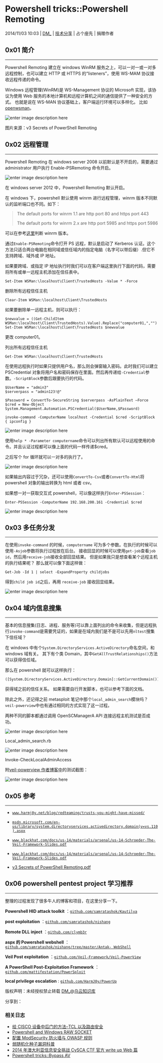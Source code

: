 # Powershell tricks::Powershell Remoting

2014/11/03 10:03 | [DM_](http://drops.wooyun.org/author/DM_ "由 DM_ 发布") | [技术分享](http://drops.wooyun.org/category/tips "查看 技术分享 中的全部文章") | 占个座先 | 捐赠作者

## 0x01 简介

* * *

Powershell Remoting 建立在 windows WinRM 服务之上，可以一对一或一对多远程控制，也可以建立 HTTP 或 HTTPS 的“listeners”，使用 WS-MAM 协议接收远程传递的命令。

Windows 远程管理(WinRM)是 WS-Management 协议的 Microsoft 实现，该协议为使用 Web 服务的本地计算机和远程计算机之间的通信提供了一种安全的方式。 也就是说在 WS-MAN 协议基础上，客户端运行环境可以多样化。 比如[openwsman](https://github.com/Openwsman/openwsman)。

![enter image description here](img/img1_u122_png.jpg)

图片来源：v3 Secrets of PowerShell Remoting

## 0x02 远程管理

* * *

Powershell Remoting 在 windows server 2008 以前默认是不开启的，需要通过 administrator 用户执行 Enable-PSRemoting 命令开启。

![enter image description here](img/img2_u155_png.jpg)

在 windows server 2012 中，Powershell Remoting 默认开启。

在 windows 下，powershell 默认使用 winrm 进行远程管理，winrm 版本不同默认的监听端口也不同。如下：

> The default ports for winrm 1.1 are http port 80 and https port 443
> 
> The default ports for winrm 2.x are http port 5985 and https port 5986

可以在参考[这里](http://technet.microsoft.com/en-us/library/ff520073(WS.10).aspx)判断 winrm 版本。

通过`Enable-PSRemoting`命令打开 PS 远程，默认是启动了 Kerberos 认证。这个方法只适合两台电脑在相同域或信任域内的指定电脑（名字可以带后缀）.但它不支持跨域、域外或 IP 地址。

如果要跨域、或指定 IP 地址执行时我们可以在客户端这里执行下面的代码，需要将所有或单一远程主机添加在信任表中。

```
Set-Item WSMan:\localhost\Client\TrustedHosts -Value * -Force 
```

删除所有远程信任主机

```
Clear-Item WSMan:\localhost\Client\TrustedHosts 
```

如果要删除单一远程主机，则可以执行：

```
$newvalue = ((Get-ChildItem WSMan:\localhost\Client\TrustedHosts).Value).Replace("computer01,","")
Set-Item WSMan:\localhost\Client\TrustedHosts $newvalue 
```

更改 computer01。

列出所有远程信任主机

```
Get-Item WSMan:\localhost\Client\TrustedHosts 
```

在使用远程执行时如果只提供用户名，那么则会弹窗输入密码。此时我们可以建立 PSCredential 对象将用户名和密码保存在里面。然后再传递给`-Credential`参数。`-ScriptBlock`参数后跟要执行的代码。

```
$UserName = "admin3"
$serverpass = "admin123!@"

$Password = ConvertTo-SecureString $serverpass -AsPlainText –Force
$cred = New-Object System.Management.Automation.PSCredential($UserName,$Password)

invoke-command -ComputerName localhost -Credential $cred -ScriptBlock { ipconfig } 
```

![enter image description here](img/img3_u142_png.jpg)

使用`help * -Parameter computername`命令可以列出所有默认可以远程使用的命令。并且认证过程都可以像上面的代码一样传递$cred。

之后写个 for 循环就可以一对多的执行了。

![enter image description here](img/img4_u132_png.jpg)

如果输出内容过于冗杂，还可以使用`ConvertTo-Csv`或者`ConvertTo-Html`将 powershell 对象的输出转换为 html 或者 csv。

如果想一对一获取交互式 powershell，可以像这样执行`Enter-PSSession`：

```
Enter-PSSession -ComputerName 192.168.200.161 -Credential $cred 
```

![enter image description here](img/img5_u30_png.jpg)

## 0x03 多任务分发

* * *

在使用`invoke-command` 的时候，`computername` 可为多个参数。在执行的时候可以使用`-Asjob`参数将执行过程放在后台。 接收回显的时候可以使用`get-job`查看`job id`，然后用`receive-job`接收全部回显结果。 但是如果我只是想查看某个远程主机的执行结果呢？ 那么就可以像下面这样做：

```
Get-Job -Id 1 | select -ExpandProperty childjobs 
```

得到`child job id`之后，再用 `receive-job` 接收回显结果。

![enter image description here](img/img6_u44_png.jpg)

## 0x04 域内信息搜集

* * *

基本的信息搜集(日志、进程、服务等)可以靠上面列出的命令来收集，但是远程执行`invoke-command`是需要凭证的，如果是在域内我们是不是可以先用`nltest`搜集下信任域？

在 windows 中有个`System.DirectoryServices.ActiveDirectory`命名空间，和 windows 域有关。 其下有个类 Domain，其中`GetAllTrustRelationships()`方法可以获得信任域。

那么在 powershell 就可以这样执行：

```
([System.DirectoryServices.ActiveDirectory.Domain]::GetCurrentDomain()).GetAllTrustRelationships() 
```

获得域之前的信任关系。 如果需要自行开发脚本，也可以参考下面的文档。

除此之外，还记得之前 metasploit 笔记中那个`local_admin_search`模块吗？`veil-powerview`中也有通过相同的方式实现了这一过程。

两种不同的脚本都通过调用 OpenSCManagerA API 连接远程主机测试是否成功。

![enter image description here](img/img7_u39_png.jpg)

Local_admin_search.rb

![enter image description here](img/img8_u43_png.jpg)

Invoke-CheckLocalAdminAccess

附[veil-powerview 作者博客中](http://www.harmj0y.net/blog/penetesting/finding-local-admin-with-the-veil-framework/)的测试截图：

![enter image description here](img/img9_png.jpg)

## 0x05 参考

* * *

*   [`www.harmj0y.net/blog/redteaming/trusts-you-might-have-missed/`](http://www.harmj0y.net/blog/redteaming/trusts-you-might-have-missed/)
*   [`msdn.microsoft.com/en-us/library/system.directoryservices.activedirectory.domain(v=vs.110).aspx`](http://msdn.microsoft.com/en-us/library/system.directoryservices.activedirectory.domain(v=vs.110).aspx)

*   [`www.blackhat.com/docs/us-14/materials/arsenal/us-14-Schroeder-The-Veil-Framework-Slides.pdf`](https://www.blackhat.com/docs/us-14/materials/arsenal/us-14-Schroeder-The-Veil-Framework-Slides.pdf)

*   [`www.blackhat.com/docs/us-14/materials/arsenal/us-14-Schroeder-The-Veil-Framework-Slides.pdf`](https://www.blackhat.com/docs/us-14/materials/arsenal/us-14-Schroeder-The-Veil-Framework-Slides.pdf)

*   [v3 Secrets of PowerShell Remoting.pdf](http://powershell.org/wp/2012/08/06/ebook-secrets-of-powershell-remoting/)

## 0x06 powershell pentest project 学习推荐

* * *

整理的过程发现了很多牛人的博客和项目，在这里分享一下。

**Powershell HID attack toolkit** ：[`github.com/samratashok/Kautilya`](https://github.com/samratashok/Kautilya)

**post exploitation** ：[`github.com/samratashok/nishang`](https://github.com/samratashok/nishang)

**Remote DLL inject** ：[`github.com/clymb3r`](https://github.com/clymb3r)

**aspx 的 Powershell webshell** ：[`github.com/samratashok/nishang/tree/master/Antak- WebShell`](https://github.com/samratashok/nishang/tree/master/Antak-WebShell)

**Veil Post exploitation** ：[`github.com/Veil-Framework/Veil-PowerView`](https://github.com/Veil-Framework/Veil-PowerView)

**A PowerShell Post-Exploitation Framework** ：[`github.com/mattifestation/PowerSploit`](https://github.com/mattifestation/PowerSploit)

**local privilege escalation** : [`github.com/HarmJ0y/PowerUp`](https://github.com/HarmJ0y/PowerUp)

版权声明：未经授权禁止转载 [DM_](http://drops.wooyun.org/author/DM_ "由 DM_ 发布")@[乌云知识库](http://drops.wooyun.org)

分享到：

### 相关日志

*   [给 CISCO 设备中后门的方法–TCL 以及路由安全](http://drops.wooyun.org/tips/85)
*   [Powershell and Windows RAW SOCKET](http://drops.wooyun.org/tips/4707)
*   [配置 ModSecurity 防火墙与 OWASP 规则](http://drops.wooyun.org/tips/2614)
*   [弱随机化种子漏洞科普](http://drops.wooyun.org/papers/1419)
*   [2014 年澳大利亚信息安全挑战 CySCA CTF 官方 write up Web 篇](http://drops.wooyun.org/tips/2444)
*   [Powershell tricks::Bypass AV](http://drops.wooyun.org/tips/3353)